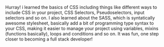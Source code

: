 Hurray! i learned the basics of CSS including things like different ways to include CSS in your project, CSS Selectors, Pseudoselectors, input selectors and so on. I also learned about the SASS, which is syntatically awesome stylesheet, basically add a bit of programming type syntax to your CSS, making it easier to manage your project using variables, mixins (functions basically), loops and conditions and so on. It was fun, one step closer to becoming a full stack developer!
